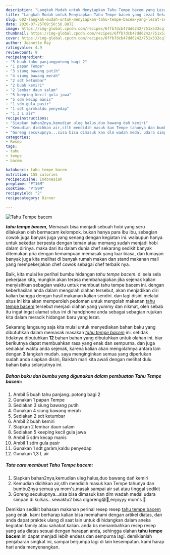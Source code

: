 ```yaml
---
description: "Langkah Mudah untuk Menyiapkan Tahu Tempe bacem yang Lezat Sekali"
title: "Langkah Mudah untuk Menyiapkan Tahu Tempe bacem yang Lezat Sekali"
slug: 602-langkah-mudah-untuk-menyiapkan-tahu-tempe-bacem-yang-lezat-sekali
date: 2020-07-25T09:50:50.887Z
image: https://img-global.cpcdn.com/recipes/6ffb7dcb47dd6242/751x532cq70/tahu-tempe-bacem-foto-resep-utama.jpg
thumbnail: https://img-global.cpcdn.com/recipes/6ffb7dcb47dd6242/751x532cq70/tahu-tempe-bacem-foto-resep-utama.jpg
cover: https://img-global.cpcdn.com/recipes/6ffb7dcb47dd6242/751x532cq70/tahu-tempe-bacem-foto-resep-utama.jpg
author: Jeanette Ray
ratingvalue: 4.9
reviewcount: 9
recipeingredient:
- "5 buah tahu panjangpotong bagi 2"
- "1 papan Tempe"
- "3 siung bawang putih"
- "4 siung bawang merah"
- "2 sdt ketumbar"
- "2 buah kemiri"
- "2 lembar daun salam"
- "5 keeping kecil gula jawa"
- "5 sdm kecap manis"
- "1 sdm gula pasir"
- "1 sdt garmkaldu penyedap"
- "1,3 L air"
recipeinstructions:
- "Siapkan bahan2nya,kemudian uleg halus,duo bawang dañ kemiri"
- "Kemudian didihkan air,stlh mendidih masuk kan Tempe tahunya dan bumbu2nya semua ya mom&#39;s,masak sampai air sat atau tinggal sedikit"
- "Goreng secukupnya...sisa bisa dimasuk kan dlm wadah medal udara simpan di kulkas.. sewaktu2 bisa digoreng😁🤗,enjoyyy mom&#39;s 🤗"
categories:
- Resep
tags:
- tahu
- tempe
- bacem

katakunci: tahu tempe bacem 
nutrition: 155 calories
recipecuisine: Indonesian
preptime: "PT16M"
cooktime: "PT59M"
recipeyield: "2"
recipecategory: Dinner

---
```



![Tahu Tempe bacem](https://img-global.cpcdn.com/recipes/6ffb7dcb47dd6242/751x532cq70/tahu-tempe-bacem-foto-resep-utama.jpg)

<b><i>tahu tempe bacem</i></b>, Memasak bisa menjadi sebuah hobi yang seru dilakukan oleh bermacam kelompok. bukan hanya para ibu ibu, sebagian cowok juga banyak juga yang senang dengan kegiatan ini. walaupun hanya untuk sekedar berpesta dengan teman atau memang sudah menjadi hobi dalam dirinya. maka dari itu dalam dunia chef sekarang sedikit banyak ditemukan pria dengan kemampuan memasak yang luar biasa, dan lumayan banyak juga kita melihat di banyak rumah makan dan stand makanan mall yang mempekerjakan chef cowok sebagai chef terbaik nya.

Baik, kita mulai ke perihal bumbu hidangan <i>tahu tempe bacem</i>. di sela sela pekerjaan kita, mungkin akan terasa membahagiakan jika sejenak kalian menyisihkan sebagian waktu untuk membuat tahu tempe bacem ini. dengan keberhasilan anda dalam mengolah olahan tersebut, akan menjadikan diri kalian bangga dengan hasil makanan kalian sendiri. dan lagi disini melalui situs ini kita akan memperoleh pedoman untuk mengolah makanan <u>tahu tempe bacem</u> tersebut menjadi olahan yang yummy dan nikmat, oleh sebab itu ingat ingat alamat situs ini di handphone anda sebagai sebagian rujukan kita dalam meracik hidangan baru yang lezat.




Sekarang langsung saja kita mulai untuk menyediakan bahan baku yang dibutuhkan dalam memasak masakan <u><i>tahu tempe bacem</i></u> ini. setidak tidaknya dibutuhkan <b>12</b> bahan bahan yang dibutuhkan untuk olahan ini. biar berikutnya dapat membuahkan rasa yang enak dan sempurna. dan juga sediakan waktu anda sejenak, karena kalian akan mengolahnya antara lain dengan <b>3</b> langkah mudah. saya menginginkan semua yang diperlukan sudah anda siapkan disini, Baiklah mari kita awali dengan melihat dulu bahan baku selanjutnya ini.

<!--inarticleads1-->

##### Bahan baku dan bumbu yang digunakan dalam pembuatan Tahu Tempe bacem:

1. Ambil 5 buah tahu panjang..potong bagi 2
1. Gunakan 1 papan Tempe
1. Sediakan 3 siung bawang putih
1. Gunakan 4 siung bawang merah
1. Sediakan 2 sdt ketumbar
1. Ambil 2 buah kemiri
1. Siapkan 2 lembar daun salam
1. Sediakan 5 keeping kecil gula jawa
1. Ambil 5 sdm kecap manis
1. Ambil 1 sdm gula pasir
1. Gunakan 1 sdt garàm,kaldu penyedap
1. Gunakan 1,3 L air




<!--inarticleads2-->

##### Tata cara membuat Tahu Tempe bacem:

1. Siapkan bahan2nya,kemudian uleg halus,duo bawang dañ kemiri
1. Kemudian didihkan air,stlh mendidih masuk kan Tempe tahunya dan bumbu2nya semua ya mom&#39;s,masak sampai air sat atau tinggal sedikit
1. Goreng secukupnya...sisa bisa dimasuk kan dlm wadah medal udara simpan di kulkas.. sewaktu2 bisa digoreng😁🤗,enjoyyy mom&#39;s 🤗




Demikian sedikit bahasan makanan perihal resep resep <u>tahu tempe bacem</u> yang enak. kami berharap kalian bisa memahami dengan artikel diatas, dan anda dapat praktek ulang di saat lain untuk di hidangkan dalam aneka kegiatan family atau sahabat kalian. anda bs menambahkan resep resep yang ada diatas sesuai dengan harapan anda, sehingga olahan <b>tahu tempe bacem</b> ini dapat menjadi lebih endess dan sempurna lagi. demikianlah penjabaran singkat ini, sampai berjumpa lagi di lain kesempatan. kami harap hari anda menyenangkan.
